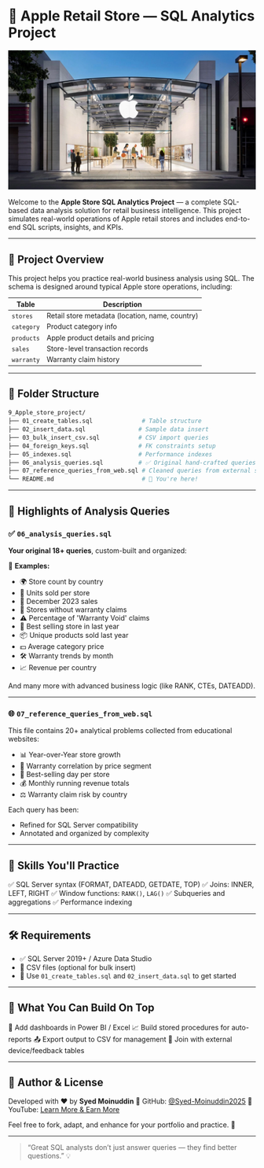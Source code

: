 # 🍎 Apple Retail Store — SQL Analytics Project
<div align="center">
  <img src="https://raw.githubusercontent.com/Syed-Moinuddin2025/sql-learning-journey/main/images/image55.png" alt="SQL Learning Banner" width="800" height="auto">
</div>

Welcome to the **Apple Store SQL Analytics Project** — a complete SQL-based data analysis solution for retail business intelligence. This project simulates real-world operations of Apple retail stores and includes end-to-end SQL scripts, insights, and KPIs.

---

## 🧾 Project Overview

This project helps you practice real-world business analysis using SQL. The schema is designed around typical Apple store operations, including:

| Table      | Description                                     |
| ---------- | ----------------------------------------------- |
| `stores`   | Retail store metadata (location, name, country) |
| `category` | Product category info                           |
| `products` | Apple product details and pricing               |
| `sales`    | Store-level transaction records                 |
| `warranty` | Warranty claim history                          |

---

## 📁 Folder Structure

```bash
9_Apple_store_project/
├── 01_create_tables.sql              # Table structure
├── 02_insert_data.sql               # Sample data insert
├── 03_bulk_insert_csv.sql           # CSV import queries
├── 04_foreign_keys.sql              # FK constraints setup
├── 05_indexes.sql                   # Performance indexes
├── 06_analysis_queries.sql          # ✅ Original hand-crafted queries
├── 07_reference_queries_from_web.sql # Cleaned queries from external sources
└── README.md                         # 📘 You're here!
```

---

## 🔎 Highlights of Analysis Queries

### ✅ `06_analysis_queries.sql`

**Your original 18+ queries**, custom-built and organized:

📌 **Examples:**

* 🌍 Store count by country
* 🏪 Units sold per store
* 📅 December 2023 sales
* 🚫 Stores without warranty claims
* ⚠️ Percentage of 'Warranty Void' claims
* 🥇 Best selling store in last year
* 📦 Unique products sold last year
* 💵 Average category price
* 🛠 Warranty trends by month
* 📈 Revenue per country

And many more with advanced business logic (like RANK, CTEs, DATEADD).

---

### 🌐 `07_reference_queries_from_web.sql`

This file contains 20+ analytical problems collected from educational websites:

* 📊 Year-over-Year store growth
* 🔄 Warranty correlation by price segment
* 🥇 Best-selling day per store
* 💰 Monthly running revenue totals
* ⚖️ Warranty claim risk by country

Each query has been:

* Refined for SQL Server compatibility
* Annotated and organized by complexity

---

## 🎯 Skills You'll Practice

✅ SQL Server syntax (FORMAT, DATEADD, GETDATE, TOP)
✅ Joins: INNER, LEFT, RIGHT
✅ Window functions: `RANK()`, `LAG()`
✅ Subqueries and aggregations
✅ Performance indexing

---

## 🛠 Requirements

* ✅ SQL Server 2019+ / Azure Data Studio
* 🧩 CSV files (optional for bulk insert)
* 📜 Use `01_create_tables.sql` and `02_insert_data.sql` to get started

---

## 📌 What You Can Build On Top

🚀 Add dashboards in Power BI / Excel
📈 Build stored procedures for auto-reports
📤 Export output to CSV for management
🧩 Join with external device/feedback tables

---

## 🤝 Author & License

Developed with ❤️ by **Syed Moinuddin**
🔗 GitHub: [@Syed-Moinuddin2025](https://github.com/Syed-Moinuddin2025)
🔗 YouTube: [Learn More & Earn More](https://youtube.com/@learn_more-and-earn_more-syed)

Feel free to fork, adapt, and enhance for your portfolio and practice. 🚀

---

> “Great SQL analysts don’t just answer queries — they find better questions.” 💡
